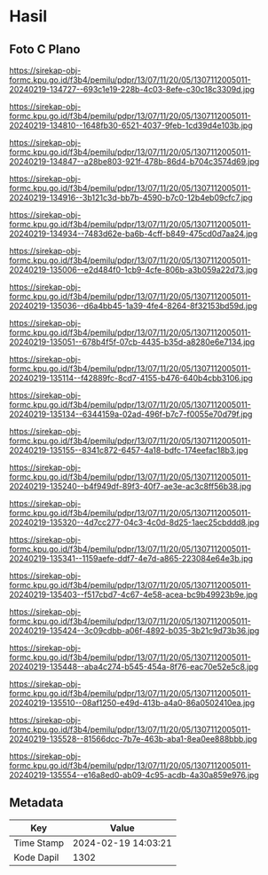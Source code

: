 # Hasil

## Foto C Plano

https://sirekap-obj-formc.kpu.go.id/f3b4/pemilu/pdpr/13/07/11/20/05/1307112005011-20240219-134727--693c1e19-228b-4c03-8efe-c30c18c3309d.jpg

https://sirekap-obj-formc.kpu.go.id/f3b4/pemilu/pdpr/13/07/11/20/05/1307112005011-20240219-134810--1648fb30-6521-4037-9feb-1cd39d4e103b.jpg

https://sirekap-obj-formc.kpu.go.id/f3b4/pemilu/pdpr/13/07/11/20/05/1307112005011-20240219-134847--a28be803-921f-478b-86d4-b704c3574d69.jpg

https://sirekap-obj-formc.kpu.go.id/f3b4/pemilu/pdpr/13/07/11/20/05/1307112005011-20240219-134916--3b121c3d-bb7b-4590-b7c0-12b4eb09cfc7.jpg

https://sirekap-obj-formc.kpu.go.id/f3b4/pemilu/pdpr/13/07/11/20/05/1307112005011-20240219-134934--7483d62e-ba6b-4cff-b849-475cd0d7aa24.jpg

https://sirekap-obj-formc.kpu.go.id/f3b4/pemilu/pdpr/13/07/11/20/05/1307112005011-20240219-135006--e2d484f0-1cb9-4cfe-806b-a3b059a22d73.jpg

https://sirekap-obj-formc.kpu.go.id/f3b4/pemilu/pdpr/13/07/11/20/05/1307112005011-20240219-135036--d6a4bb45-1a39-4fe4-8264-8f32153bd59d.jpg

https://sirekap-obj-formc.kpu.go.id/f3b4/pemilu/pdpr/13/07/11/20/05/1307112005011-20240219-135051--678b4f5f-07cb-4435-b35d-a8280e6e7134.jpg

https://sirekap-obj-formc.kpu.go.id/f3b4/pemilu/pdpr/13/07/11/20/05/1307112005011-20240219-135114--f42889fc-8cd7-4155-b476-640b4cbb3106.jpg

https://sirekap-obj-formc.kpu.go.id/f3b4/pemilu/pdpr/13/07/11/20/05/1307112005011-20240219-135134--6344159a-02ad-496f-b7c7-f0055e70d79f.jpg

https://sirekap-obj-formc.kpu.go.id/f3b4/pemilu/pdpr/13/07/11/20/05/1307112005011-20240219-135155--8341c872-6457-4a18-bdfc-174eefac18b3.jpg

https://sirekap-obj-formc.kpu.go.id/f3b4/pemilu/pdpr/13/07/11/20/05/1307112005011-20240219-135240--b4f949df-89f3-40f7-ae3e-ac3c8ff56b38.jpg

https://sirekap-obj-formc.kpu.go.id/f3b4/pemilu/pdpr/13/07/11/20/05/1307112005011-20240219-135320--4d7cc277-04c3-4c0d-8d25-1aec25cbddd8.jpg

https://sirekap-obj-formc.kpu.go.id/f3b4/pemilu/pdpr/13/07/11/20/05/1307112005011-20240219-135341--1159aefe-ddf7-4e7d-a865-223084e64e3b.jpg

https://sirekap-obj-formc.kpu.go.id/f3b4/pemilu/pdpr/13/07/11/20/05/1307112005011-20240219-135403--f517cbd7-4c67-4e58-acea-bc9b49923b9e.jpg

https://sirekap-obj-formc.kpu.go.id/f3b4/pemilu/pdpr/13/07/11/20/05/1307112005011-20240219-135424--3c09cdbb-a06f-4892-b035-3b21c9d73b36.jpg

https://sirekap-obj-formc.kpu.go.id/f3b4/pemilu/pdpr/13/07/11/20/05/1307112005011-20240219-135448--aba4c274-b545-454a-8f76-eac70e52e5c8.jpg

https://sirekap-obj-formc.kpu.go.id/f3b4/pemilu/pdpr/13/07/11/20/05/1307112005011-20240219-135510--08af1250-e49d-413b-a4a0-86a0502410ea.jpg

https://sirekap-obj-formc.kpu.go.id/f3b4/pemilu/pdpr/13/07/11/20/05/1307112005011-20240219-135528--81566dcc-7b7e-463b-aba1-8ea0ee888bbb.jpg

https://sirekap-obj-formc.kpu.go.id/f3b4/pemilu/pdpr/13/07/11/20/05/1307112005011-20240219-135554--e16a8ed0-ab09-4c95-acdb-4a30a859e976.jpg


## Metadata

| Key        | Value               |
| ---------- | ------------------- |
| Time Stamp | 2024-02-19 14:03:21 |
| Kode Dapil | 1302                |



